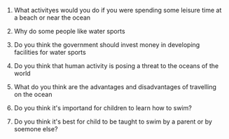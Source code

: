 1. What activityes would you do if you were spending some leisure time at a beach or near the ocean

2. Why do some people like water sports
3. Do you think the government should invest money in developing facilities for water sports
4. Do you think that human activity is posing a threat to the oceans of the world
5. What do you think are the advantages and disadvantages of travelling on the ocean
6. Do you think it's importand for children to learn how to swim?
7. Do you think it's best for child to be taught to swim by a parent or by soemone else?

